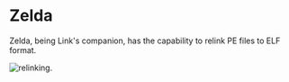 # Zelda

Zelda, being Link's companion, has the capability to relink PE files to ELF format.

![relinking.](https://github.com/mewspring/img/raw/master/link.png "relinking.")
